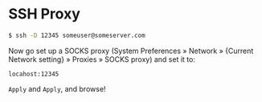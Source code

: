 # SSH Proxy

```sh
$ ssh -D 12345 someuser@someserver.com
```

Now go set up a SOCKS proxy (System Preferences &raquo; Network &raquo; {Current Network
setting} &raquo; Proxies &raquo; SOCKS proxy) and set it to:

```
locahost:12345
```

`Apply` and `Apply`, and browse!